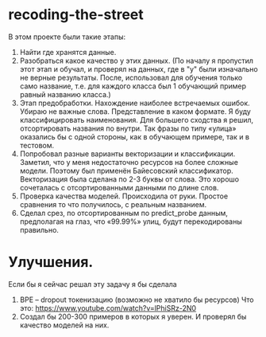 # recoding-the-street
В этом проекте были такие этапы: 
1) Найти где хранятся данные. 
2) Разобраться какое качество у этих данных. (По началу я пропустил этот этап и обучал, и проверял на данных, где в "у" были изначально не верные результаты. После, использовал для обучения только само название, т.е. для каждого класса был 1 обучающий пример равный названию класса.)
3) Этап предобработки. Нахождение наиболее встречаемых ошибок. Убираю не важные слова. 
Представление в каком формате. Я буду классифицировать наименования. Для большего сходства я решил, отсортировать названия по внутри. Так фразы по типу «улица» оказались бы с одной стороны, как в обучающем примере, так и в тестовом. 
4) Попробовал разные варианты векторизации и классификации. Заметил, что у меня недостаточно ресурсов на более сложные модели. Поэтому был применён Байесовский классификатор. Векторизация была сделана по 2-3 буквы от слова. Это хорошо сочеталась с отсортированными данными по длине слов. 
5) Проверка качества моделей. Происходила от руки. Простое сравнения то что получилось, с реальным названием.
6) Сделал срез, по отсортированным по predict_probe данным, предполагая на глаз, что «99.99%» улиц, будут перекодированы правильно. 

# Улучшения. 
Если бы я сейчас решал эту задачу я бы сделала 
1)	BPE – dropout токенизацию (возможно не хватило бы ресурсов) 
Что это: 
https://www.youtube.com/watch?v=lPhiSRz-2N0
2)	Создал бы 200-300 примеров в которых я уверен. И проверял бы качество моделей на них. 
